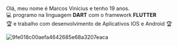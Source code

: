 
Olá, meu nome é Marcos Vinícius e tenho 19 anos.<br>
:computer: programo na linguagem <strong>DART</strong> com o framework <strong>FLUTTER</strong><br>
:trophy: e trabalho com desenvolvimento de Aplicativos IOS e Android :trophy:

![9fe018c00aefa4642685e68a3207eaca](https://user-images.githubusercontent.com/57817746/105115352-624a3200-5aa7-11eb-8373-42a28cd3b728.gif)




